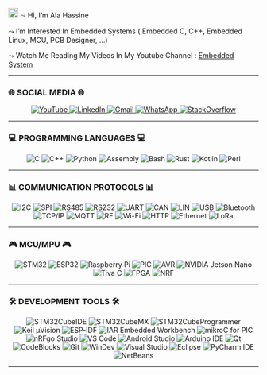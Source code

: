 <img width="20" height="20" alt="image" src="https://github.com/user-attachments/assets/7efaa0c4-4f17-449b-8bc0-1dce76651898" /> ⤳ Hi, I’m Ala Hassine

⤳ I’m Interested In Embedded Systems ( Embedded C, C++, Embedded Linux, MCU, PCB Designer, ...)

⤳ Watch Me Reading My Videos In My Youtube Channel : [Embedded System](https://www.youtube.com/@EmbeddedSystem)

---

###  🌐 SOCIAL MEDIA 🌐
<p align="center">
  <a href="https://www.youtube.com/@EmbeddedSystem" target="_blank">
    <img src="https://img.shields.io/badge/YouTube-%23FF0000?style=for-the-badge&logo=youtube&logoColor=white" alt="YouTube"/>
  </a>
  <a href="https://www.linkedin.com/in/ala-hassine/" target="_blank">
      <img src="https://img.shields.io/badge/LinkedIn-%230077B5?style=for-the-badge&logo=linkedin&logoColor=white" alt="LinkedIn"/>
  </a>
  <a href="mailto:contact.ala.hassine@gmail.com" target="_blank">
      <img src="https://img.shields.io/badge/Gmail-D14836?style=for-the-badge&logo=gmail&logoColor=white" alt="Gmail"/>
  </a>
  <a href="https://wa.me/21650942372" target="_blank">
      <img src="https://img.shields.io/badge/WhatsApp-%2325D366?style=for-the-badge&logo=whatsapp&logoColor=white" alt="WhatsApp"/>
  </a>
  <a href="https://stackoverflow.com/users/12172340/ala-hassine" target="_blank">
      <img src="https://img.shields.io/badge/Stack_Overflow-%23F58025?style=for-the-badge&logo=stackoverflow&logoColor=white" alt="StackOverflow"/>
  </a>
</p>

---

### 💻 PROGRAMMING LANGUAGES 💻
<div align="center">
  
![C](https://img.shields.io/badge/C-%2300599C?style=for-the-badge&logo=c&logoColor=white) 
![C++](https://img.shields.io/badge/C%2B%2B-%2300599C?style=for-the-badge&logo=c%2B%2B&logoColor=white)
![Python](https://img.shields.io/badge/Python-%233776AB?style=for-the-badge&logo=python&logoColor=white) 
![Assembly](https://img.shields.io/badge/Assembly-%23000000?style=for-the-badge&logo=chip&logoColor=white)
![Bash](https://img.shields.io/badge/Bash-%23121011?style=for-the-badge&logo=gnu-bash&logoColor=white)
![Rust](https://img.shields.io/badge/Rust-%23000000?style=for-the-badge&logo=rust&logoColor=white)
![Kotlin](https://img.shields.io/badge/Kotlin-%237F52FF?style=for-the-badge&logo=kotlin&logoColor=white)
![Perl](https://img.shields.io/badge/Perl-%2339457E?style=for-the-badge&logo=perl&logoColor=white)

</div>

---

### 📊 COMMUNICATION PROTOCOLS 📊
<div align="center">
  
![I2C](https://img.shields.io/badge/I2C-%23000000?style=for-the-badge&logo=signal&logoColor=white) 
![SPI](https://img.shields.io/badge/SPI-%23000000?style=for-the-badge&logo=arrow-right&logoColor=white)
![RS485](https://img.shields.io/badge/RS--485-%23007396?style=for-the-badge&logo=server&logoColor=white) 
![RS232](	https://img.shields.io/badge/RS--232-%23007396?style=for-the-badge&logo=serial-port&logoColor=white)
![UART](https://img.shields.io/badge/UART-%23007396?style=for-the-badge&logo=arrow-right&logoColor=white)
![CAN](https://img.shields.io/badge/CAN_Bus-%23E70C0C?style=for-the-badge&logo=car&logoColor=white)
![LIN](https://img.shields.io/badge/LIN_Bus-%230099FF?style=for-the-badge&logo=car&logoColor=white)
![USB](https://img.shields.io/badge/USB-%23000000?style=for-the-badge&logo=usb&logoColor=white)
![Bluetooth](https://img.shields.io/badge/Bluetooth-%230082D1?style=for-the-badge&logo=bluetooth&logoColor=white)
![TCP/IP](https://img.shields.io/badge/TCP/IP-%23F29111?style=for-the-badge&logo=internet-explorer&logoColor=white) 
![MQTT](https://img.shields.io/badge/MQTT-%23660000?style=for-the-badge&logo=eclipsemosquitto&logoColor=white)
![RF](https://img.shields.io/badge/RF-%23E65300?style=for-the-badge&logo=broadcom&logoColor=white)
![Wi-Fi](https://img.shields.io/badge/Wi--Fi-%230078D6?style=for-the-badge&logo=wifi&logoColor=white)
![HTTP](https://img.shields.io/badge/HTTP-%23FF5C01?style=for-the-badge&logo=http&logoColor=white)
![Ethernet](https://img.shields.io/badge/Ethernet-%230078D6?style=for-the-badge&logo=ethernet&logoColor=white)
![LoRa](https://img.shields.io/badge/LoRa-%230080F0?style=for-the-badge&logo=semtech&logoColor=white)
</div>

---

### 🎮 MCU/MPU 🎮
<div align="center">

![STM32](https://img.shields.io/badge/STM32-%23217576?style=for-the-badge&logo=stm32&logoColor=white) 
![ESP32](https://img.shields.io/badge/ESP-%23001C8C?style=for-the-badge&logo=espressif&logoColor=white) 
![Raspberry Pi](https://img.shields.io/badge/Raspberry%20Pi-%23C51A4A?style=for-the-badge&logo=raspberry-pi&logoColor=white)
![PIC](https://img.shields.io/badge/PIC-%230058D1?style=for-the-badge&logo=microchip&logoColor=white) 
![AVR](https://img.shields.io/badge/AVR-%23E46C23?style=for-the-badge&logo=atmel&logoColor=white)
![NVIDIA Jetson Nano](https://img.shields.io/badge/NVIDIA-Jetson_Nano-%2376B900?style=for-the-badge&logo=nvidia&logoColor=white) 
![Tiva C](https://img.shields.io/badge/TI-Tiva_C-%23A50034?style=for-the-badge&logo=texasinstruments&logoColor=white)
![FPGA](https://img.shields.io/badge/FPGA-%2376509B?style=for-the-badge&logo=chip&logoColor=white) 
![NRF](https://img.shields.io/badge/Nordic-nRF-%2300A9CE?style=for-the-badge&logo=nordicsemiconductor&logoColor=white)

</div>

---

### 🛠️ DEVELOPMENT TOOLS 🛠️
<div align="center">

![STM32CubeIDE](https://img.shields.io/badge/STM32CubeIDE-%23217576?style=for-the-badge&logo=stm32&logoColor=white)
![STM32CubeMX](https://img.shields.io/badge/STM32CubeMX-%23217576?style=for-the-badge&logo=stm32&logoColor=white)
![STM32CubeProgrammer](https://img.shields.io/badge/STM32-CubeProgrammer-%23003271?style=for-the-badge&logo=stmicroelectronics&logoColor=white)
![Keil µVision](https://img.shields.io/badge/Keil-μVision-%2300A1CE?style=for-the-badge&logo=arm&logoColor=white)
![ESP-IDF](https://img.shields.io/badge/ESP-IDF-%23E7352C?style=for-the-badge&logo=espressif&logoColor=white)
![IAR Embedded Workbench](https://img.shields.io/badge/IAR-Embedded_Workbench-%23000000?style=for-the-badge&logo=iar&logoColor=white)
![mikroC for PIC](https://img.shields.io/badge/mikroElektronika-mikroC-%23DF001F?style=for-the-badge&logo=microchip&logoColor=white)
![nRFgo Studio](https://img.shields.io/badge/Nordic-nRFgo_Studio-%2300A9CE?style=for-the-badge&logo=nordicsemiconductor&logoColor=white)
![VS Code](https://img.shields.io/badge/VS%20Code-%23007ACC?style=for-the-badge&logo=visual-studio-code&logoColor=white) 
![Android Studio](https://img.shields.io/badge/Android_Studio-3DDC84?style=for-the-badge&logo=android-studio&logoColor=white)
![Arduino IDE](https://img.shields.io/badge/Arduino%20IDE-%2300979C?style=for-the-badge&logo=arduino&logoColor=white)
![Qt](https://img.shields.io/badge/Qt-%2337C211?style=for-the-badge&logo=qt&logoColor=white)
![CodeBlocks](https://img.shields.io/badge/Code::Blocks-%232B5F84?style=for-the-badge&logo=codeblocks&logoColor=white)
![Git](https://img.shields.io/badge/Git-%23F05032?style=for-the-badge&logo=git&logoColor=white)
![WinDev](https://img.shields.io/badge/PCSoft-WinDev-%23005987?style=for-the-badge&logo=windowsterminal&logoColor=white)
![Visual Studio](https://img.shields.io/badge/Visual_Studio-5C2D91?style=for-the-badge&logo=visualstudio&logoColor=white)
![Eclipse](https://img.shields.io/badge/Eclipse-%23000000?style=for-the-badge&logo=eclipse&logoColor=white) 
![PyCharm IDE](https://img.shields.io/badge/Python-PyCharm-%233776AB?style=for-the-badge&logo=pycharm&logoColor=white)
![NetBeans](https://img.shields.io/badge/NetBeans-%23000000?style=for-the-badge&logo=netbeans&logoColor=white)

</div>

---
